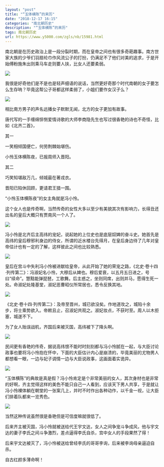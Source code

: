 ```yaml
---
layout: "post"
title: "“玉体横陈”的来历"
date: "2018-12-17 16:15"
categories: "南北朝历史"
description: "“玉体横陈”的来历"
tags: 南北朝历史
url: https://www.y5000.com/zgls/nb/15981.html
---
```






南北朝是在历史政治上是一段分裂时期，而在皇帝之间也有很多奇葩趣事。南方世家大族的少爷们羽扇纶巾作风流公子的打扮，仍满足不了他们对美的追求，于是开始傅粉施朱出则乘马车走则要人扶，比女人还要柔弱。

![](https://img.y5000.com/uploads/allimg/170306/8-1F306103255U1.jpg)

我很是好奇他们是不是也是轻声细语的说话，当然更好奇那个时代南朝的女子要怎么生存呐？毕竟这帮公子哥都这样柔弱了，小姐们要作女汉子么？

![](https://img.y5000.com/uploads/allimg/170306/1036111253-0.jpg)

相比南方男子的声名远播女子默默无闻，北方的女子更加有故事。

唐代写的一手缠绵悱恻爱情诗歌的大师李商隐先生也写过很香艳的诗也不奇怪，比如《北齐二首》，

其一

一笑相倾国便亡，何劳荆棘始堪伤。

小怜玉体横陈夜，已报周师入晋阳。

其二

巧笑知堪敌万几，倾城最在著戎衣。

晋阳已陷休回顾，更请君王猎一围。

“小怜玉体横陈夜”的女主角就是冯小怜。

这个女人也是传奇啊，当然传奇的女性大多以至少有美貌其次有影响力，长得丑还出名的皇后大概只有贾南风一个人了。

![](https://img.y5000.com/uploads/allimg/170306/8-1F306103242B7.jpg)

冯小怜是北齐后主高纬的宠妃，说起她的上位史也是底层奴婢的奋斗史。她首先是高纬的皇后穆邪利身边的侍女，所谓的近水楼台先得月，在皇后身边待了几年对皇帝估计也有一定的了解，这样彼此之间也比较熟悉。

![](https://img.y5000.com/uploads/allimg/170306/8-1F306103223343.jpg)

皇后在宫斗中失利冯小怜被进献给皇帝，从此开始了她的荣宠之路，《北史·卷十四·列传第二》：冯淑妃名小怜，大穆后从婢也。穆后爱衰，以五月五日进之，号曰“续命”。慧黠能弹琵琶，工歌舞。后主惑之，坐则同席，出则并马，愿得生死一处。命淑妃处隆基堂，淑妃恶曹昭仪所常居也，悉令反换其地。

![](https://img.y5000.com/uploads/allimg/170306/10361115A-1.jpg)

《北史·卷十四·列传第二》：及帝至晋州，城已欲没矣。作地道攻之，城陷十余步，将士乘势欲入。帝敕且止，召淑妃共观之。淑妃妆点，不获时至。周人以木拒塞，城遂不下。

为了女人贻误战机，齐国后来被灭国，高纬被下了降头啊。

![](https://img.y5000.com/uploads/allimg/170306/1036112008-2.jpg)

民间更有香艳的传奇，据说高纬恨不能时时刻刻都与冯小怜腻在一起，与大臣讨论政事也要将冯小怜抱在怀中，下面的大臣估计内心是崩溃的，毕竟美丽的尤物男人都想看一眼，一边与妃子调情一边与大臣说政事，这画面着实诡异。

![](https://img.y5000.com/uploads/allimg/170306/8-1F306103211R2.jpg)

“玉体横陈”的典故是真是假？冯小怜肯定是个非常美丽的女人，其次身材也是非常的好啊，齐主觉得这样的美色不能只自己一人看到，应该天下男人共享，于是就让冯小怜裸体躺在朝堂的一张案几上，并时不时作出各种动作，以千金一视，让大臣们排着队都来一览秀色。

![](https://img.y5000.com/uploads/allimg/170306/8-1F306103110Z9.jpg)

当然这种传说虽然很是香艳但是可信度嘛就很低了。

后来齐主被灭国，冯小怜就被送给代王宇文达，女人之间争宠斗争成风，他与宇文达的妻子李氏之间斗争激烈，差点逼得李氏自杀，宫中女人的手段果然了得！

后来宇文达被灭了，冯小怜被送给曾经李氏的哥哥李询，后来被李询母亲逼迫自杀。

自古红颜多薄命啊！
